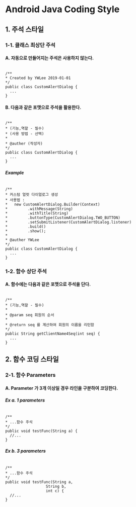 # Android Java Coding Style

## 1. 주석 스타일
### 1-1. 클래스 최상단 주석

#### A. 자동으로 만들어지는 주석은 사용하지 않는다.
<pre><code>
/**
* Created by YWLee 2019-01-01
*/
public class CustomAlertDialog {
  ...
}
</code></pre>

#### B. 다음과 같은 포맷으로 주석을 활용한다.
<pre><code>
/**
* (기능,역할 - 필수)
* (사용 방법 - 선택)
* 
* @auther (작성자)
*/
public class CustomAlertDialog {
  ...
}
</code></pre>

##### Example
<pre><code>
/**
* 커스텀 얼럿 다이얼로그 생성
* 사용법 :
*   new CustomAlertDialog.Builder(Context)
*         .withMessage(String)
*         .withTitle(String)
*         .buttonType(CustomAlertDialog.TWO_BUTTON)
*         .setSubmitListener(CustomAlertDialog.listener)
*         .build()
*         .show();
* 
* @auther YWLee
*/
public class CustomAlertDialog {
  ...
}
</code></pre>


### 1-2. 함수 상단 주석
#### A. 함수에는 다음과 같은 포맷으로 주석을 단다.

<pre><code>
/**
* (기능,역할 - 필수)
*
* @param seq 회원의 순서
*
* @return seq 를 계산하여 회원의 이름을 리턴함
*/
public String getClientName4Seq(int seq) {
  ...
}
</code></pre>




## 2. 함수 코딩 스타일
### 2-1. 함수 Parameters
#### A. Parameter 가 3개 이상일 경우 라인을 구분하여 코딩한다.
##### Ex a. 1 parameters
<pre><code>
/**
* ...함수 주석
*/
public void testFunc(String a) {
  //...
}
</code></pre>
##### Ex b. 3 parameters
<pre><code>
/**
* ...함수 주석
*/
public void testFunc(String a,
                  String b,
                  int c) {
  //...
}
</code></pre>


<pre><code>
</code></pre>
